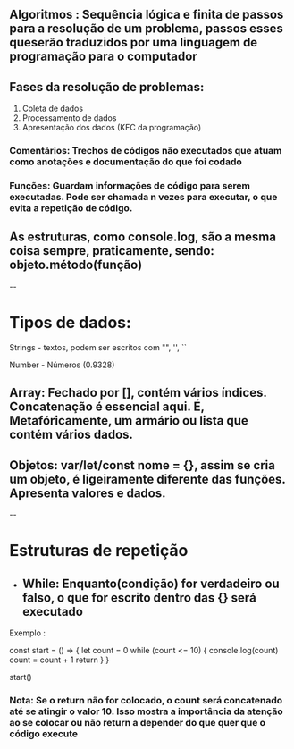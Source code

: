 ## Algoritmos : Sequência lógica e finita de passos para a resolução de um problema, passos esses queserão traduzidos por uma linguagem de programação para o computador 

## Fases da resolução de problemas: 
1) Coleta de dados  
2) Processamento de dados 
3) Apresentação dos dados 
(KFC da  programação)


### Comentários: Trechos de códigos não executados que atuam como anotações e documentação do que foi codado 

### Funções: Guardam informações de código para serem executadas. Pode ser chamada n vezes para executar, o que evita a repetição de código. 

## As estruturas, como console.log, são a mesma coisa sempre, praticamente, sendo: objeto.método(função)

--

# Tipos de dados: 

Strings - textos, podem ser escritos com "", '', ``

Number - Números (0.9328)


## Array: Fechado por [], contém vários índices. Concatenação é essencial aqui. É, Metafóricamente, um armário ou lista que contém vários dados.


## Objetos: var/let/const nome = {}, assim se cria um objeto, é ligeiramente diferente das funções. Apresenta valores e dados.

--


# Estruturas de repetição 

- ## While: Enquanto(condição) for verdadeiro ou falso, o que for escrito dentro das {} será executado 

Exemplo :

const start = () => {
    let count = 0 
while (count <= 10) {
    console.log(count)
    count = count + 1 
    return
}
}

start()

### Nota: Se o return não for colocado, o count será concatenado até se atingir o valor 10. Isso mostra a importância da atenção ao se colocar ou não return a depender do que quer que o código execute 


